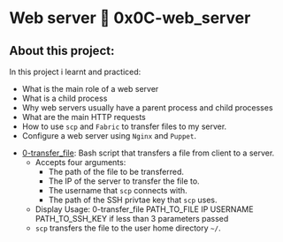 # Web server :page_with_curl: 0x0C-web_server

## About this project:

In this project i learnt and practiced:

- What is the main role of a web server
- What is a child process
- Why web servers usually have a parent process and child processes
- What are the main HTTP requests
- How to use `scp` and `Fabric` to transfer files to my server.
- Configure a web server using `Nginx` and `Puppet`.

* [0-transfer_file](./0-transfer_file): Bash script that transfers a file
  from client to a server.
  * Accepts four arguments:
    * The path of the file to be transferred.
    * The IP of the server to transfer the file to.
    * The username that `scp` connects with.
    * The path of the SSH privtae key that `scp` uses.
  * Display Usage: 0-transfer_file PATH_TO_FILE IP USERNAME PATH_TO_SSH_KEY if less than 3 parameters passed
  * `scp` transfers the file to the user home directory `~/`.
